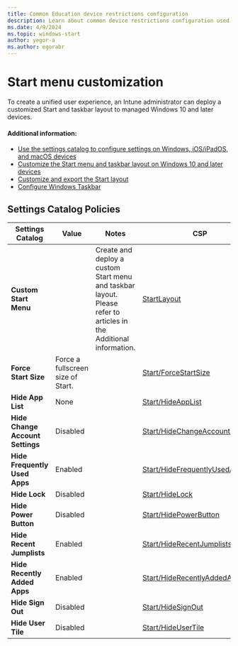 ```yaml
---
title: Common Education device restrictions configuration
description: Learn about common device restrictions configuration used by Education organizations in Intune.
ms.date: 4/9/2024
ms.topic: windows-start
author: yegor-a
ms.author: egorabr
---
```


# Start menu customization

To create a unified user experience, an Intune administrator can deploy a customized Start and taskbar layout to managed Windows 10 and later devices.

#### Additional information:

- [Use the settings catalog to configure settings on Windows, iOS/iPadOS, and macOS devices](/mem/intune/configuration/settings-catalog)
- [Customize the Start menu and taskbar layout on Windows 10 and later devices](/windows/configuration/start/windows-10-start-layout-options-and-policies)
- [Customize and export the Start layout](/en-us/windows/configuration/start/customize-and-export-start-layout)
- [Configure Windows Taskbar](/en-us/windows/configuration/taskbar/?pivots=windows-11)

## Settings Catalog Policies

  | **Settings Catalog** | **Value** | **Notes** | **CSP** |
  |---|---|---|---|
  | **Custom Start Menu** | | Create and deploy a custom Start menu and taskbar layout. Please refer to articles in the Additional information. | [StartLayout](/windows/client-management/mdm/policy-csp-start) |
  | **Force Start Size** | Force a fullscreen size of Start. | | [Start/ForceStartSize](/windows/client-management/mdm/policy-csp-start#ForceStartSize) |
  | **Hide App List** | None | | [Start/HideAppList](/windows/client-management/mdm/policy-csp-start#HideAppList) |
  | **Hide Change Account Settings** | Disabled | | [Start/HideChangeAccountSettings](/windows/client-management/mdm/policy-csp-start#HideChangeAccountSettings) |
  | **Hide Frequently Used Apps** | Enabled | | [Start/HideFrequentlyUsedApps](/windows/client-management/mdm/policy-csp-start#HideFrequentlyUsedApps) |
  | **Hide Lock** | Disabled | | [Start/HideLock](/windows/client-management/mdm/policy-csp-start#HideLock) |
  | **Hide Power Button** | Disabled | | [Start/HidePowerButton](/windows/client-management/mdm/policy-csp-start#HidePowerButton) |
  | **Hide Recent** **Jumplists** | Enabled | | [Start/HideRecentJumplists](/windows/client-management/mdm/policy-csp-start#HideRecentJumplists) |
  | **Hide Recently Added Apps** | Enabled | | [Start/HideRecentlyAddedApps](/windows/client-management/mdm/policy-csp-start#HideRecentlyAddedApps) |
  | **Hide Sign Out** | Disabled | | [Start/HideSignOut](/windows/client-management/mdm/policy-csp-start#HideSignOut) |
  | **Hide User Tile** | Disabled | | [Start/HideUserTile](/windows/client-management/mdm/policy-csp-start#HideUserTile) |

